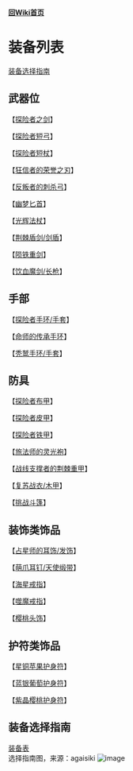 [**回Wiki首页**](../README.md)
# 装备列表
[装备选择指南](#装备选择指南)
## 武器位

【[探险者之剑](探险者之剑.md)】   

【[探险者短弓](探险者短弓.md)】   

【[探险者短杖](探险者短杖.md)】   

【[狂信者的荣誉之刃](狂信者的荣誉之刃.md)】   

【[反叛者的刺杀弓](反叛者的刺杀弓.md)】    

【[幽梦匕首](幽梦匕首.md)】    

【[光辉法杖](光辉法杖.md)】     

【[荆棘盾剑/剑盾](荆棘盾剑.md)】    

【[陨铁重剑](陨铁重剑.md)】    

【[饮血魔剑/长枪](饮血魔剑.md)】    

## 手部

【[探险者手环/手套](探险者手环.md)】   

【[命师的传承手环](命师的传承手环.md)】    

【[秃鹫手环/手套](秃鹫手环.md)】    

## 防具

【[探险者布甲](探险者布甲.md)】   

【[探险者皮甲](探险者皮甲.md)】   

【[探险者铁甲](探险者铁甲.md)】   

【[旅法师的灵光袍](旅法师的灵光袍.md)】     

【[战线支撑者的荆棘重甲](战线支撑者的荆棘重甲.md)】    

【[复苏战衣/木甲](复苏战衣.md)】    

【[挑战斗篷](挑战斗篷.md)】    

## 装饰类饰品

【[占星师的耳饰/发饰](占星师的耳饰.md)】    

【[萌爪耳钉/天使缎带](萌爪耳钉.md)】    

【[海星戒指](海星戒指.md)】    

【[噬魔戒指](噬魔戒指.md)】    

【[樱桃头饰](樱桃头饰.md)】    

## 护符类饰品

【[星铜苹果护身符](苹果.md)】    

【[蓝银葡萄护身符](葡萄.md)】    

【[紫晶樱桃护身符](樱桃.md)】    

## 装备选择指南
[装备表](https://hazukikaguya-my.sharepoint.com/:x:/g/personal/hazukikaguya_office_inari_site/EfbRJ5KtOspKjfnbAjkT_0EBS9YAcHEh68-6XLvtCL5PoA?e=LusGP9)    
选择指南图，来源：agaisiki 
![image](https://user-images.githubusercontent.com/35645329/193932557-2fdb20b6-55e2-47dc-96b2-4d37fdb03615.png)
 

